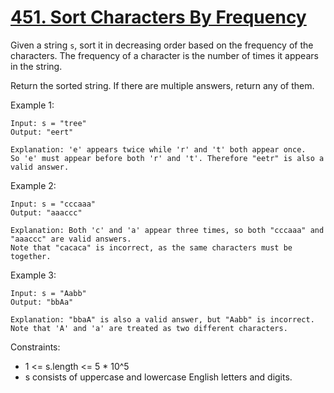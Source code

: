# [451. Sort Characters By Frequency](https://leetcode.com/problems/sort-characters-by-frequency/description/)

Given a string `s`, sort it in decreasing order based on the frequency of the characters. The frequency of a character is the number of times it appears in the string.

Return the sorted string. If there are multiple answers, return any of them.

 

Example 1:

    Input: s = "tree"
    Output: "eert"

    Explanation: 'e' appears twice while 'r' and 't' both appear once.
    So 'e' must appear before both 'r' and 't'. Therefore "eetr" is also a valid answer.

Example 2:

    Input: s = "cccaaa"
    Output: "aaaccc"

    Explanation: Both 'c' and 'a' appear three times, so both "cccaaa" and "aaaccc" are valid answers.
    Note that "cacaca" is incorrect, as the same characters must be together.

Example 3:

    Input: s = "Aabb"
    Output: "bbAa"

    Explanation: "bbaA" is also a valid answer, but "Aabb" is incorrect.
    Note that 'A' and 'a' are treated as two different characters.
    

Constraints:

* 1 <= s.length <= 5 * 10^5
* s consists of uppercase and lowercase English letters and digits.